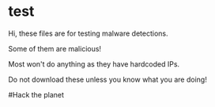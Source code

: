 # test
Hi, these files are for testing malware detections.

Some of them are malicious!

Most won't do anything as they have hardcoded IPs.

Do not download these unless you know what you are doing!

#Hack the planet
